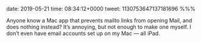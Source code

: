 date: 2019-05-21
time: 08:34:12+0000
tweet: 1130753647137181696
%%%

Anyone know a Mac app that prevents mailto links from opening Mail, and does nothing instead? It’s annoying, but not enough to make one myself. I don’t even have email accounts set up on my Mac — all iPad.
